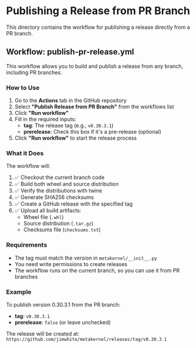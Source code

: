 # Publishing a Release from PR Branch

This directory contains the workflow for publishing a release directly from a PR branch.

## Workflow: publish-pr-release.yml

This workflow allows you to build and publish a release from any branch, including PR branches.

### How to Use

1. Go to the **Actions** tab in the GitHub repository
2. Select **"Publish Release from PR Branch"** from the workflows list
3. Click **"Run workflow"**
4. Fill in the required inputs:
   - **tag**: The release tag (e.g., `v0.30.3.1`)
   - **prerelease**: Check this box if it's a pre-release (optional)
5. Click **"Run workflow"** to start the release process

### What it Does

The workflow will:
1. ✅ Checkout the current branch code
2. ✅ Build both wheel and source distribution
3. ✅ Verify the distributions with twine
4. ✅ Generate SHA256 checksums
5. ✅ Create a GitHub release with the specified tag
6. ✅ Upload all build artifacts:
   - Wheel file (`.whl`)
   - Source distribution (`.tar.gz`)
   - Checksums file (`checksums.txt`)

### Requirements

- The tag must match the version in `metakernel/__init__.py`
- You need write permissions to create releases
- The workflow runs on the current branch, so you can use it from PR branches

### Example

To publish version 0.30.3.1 from the PR branch:
- **tag**: `v0.30.3.1`
- **prerelease**: `false` (or leave unchecked)

The release will be created at: `https://github.com/jimwhite/metakernel/releases/tag/v0.30.3.1`
